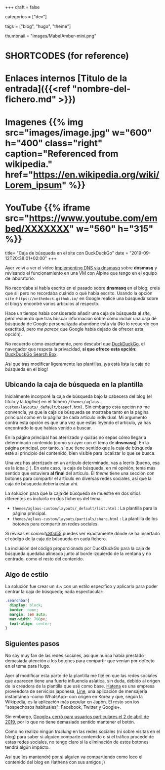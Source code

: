 +++
draft = false

categories = ["dev"]

tags = ["blog", "hugo", "theme"]

thumbnail = "images/MabelAmber-mini.png"

# SHORTCODES (for reference)

# Enlaces internos [Titulo de la entrada]({{<ref "nombre-del-fichero.md" >}})

# Imagenes {{% img src="images/image.jpg" w="600" h="400" class="right" caption="Referenced from wikipedia." href="https://en.wikipedia.org/wiki/Lorem_ipsum" %}}
# YouTube {{% iframe src="https://www.youtube.com/embed/XXXXXXX" w="560" h="315" %}}

title=  "Caja de búsqueda en el site con DuckDuckGo"
date = "2019-09-12T20:38:01+02:00"
+++

Ayer volví a ver el vídeo [Implementing DNS via dnsmasq](https://www.youtube.com/watch?v=P2kiinwg00c) sobre **dnsmasq** y revisando el funcionamiento en una VM con Alpine que tengo en el equipo de laboratorio.

No recordaba si había escrito en el pasado sobre **dnsmasq** en el blog; creía que sí, pero no recordaba cuándo o qué había escrito. Usando la opción `site:https://onthedock.github.io/` en Google realicé una búsqueda sobre el blog y encontré varios artículos al respecto.

Hace un tiempo había considerado añadir una caja de búsqueda al _site_, pero recuerdo que tras buscar información sobre cómo incluir una caja de búsqueda de Google personalizada abandoné esta vía (No lo recuerdo con exactitud, pero _me parece_ que Google había dejado de ofrecer esta opción).

No recuerdo cómo exactamente, pero descubrí que [DuckDuckGo](https://duckduckgo.com), el navegador que respeta la privacidad, **si que ofrece esta opción**: [DuckDuckGo Search Box](https://duckduckgo.com/search_box).

Así que tras modificar ligeramente las plantillas, ¡ya está lista la caja de búsqueda en el blog!
<!--more-->

## Ubicando la caja de búsqueda en la plantilla

Inicialmente incorporé la caja de búsqueda bajo la cabecera del blog (el título y la _tagline_) en el fichero `/themes/aglaus-custom/layouts/_default/baseof.html`. Sin embargo esta opción no me convencía, ya que la caja de búsqueda se mostraba tanto en la página principal como en la página de cada artículo individual. Mi argumento contra esta opción es que una vez que estás leyendo el artículo, ya has encontrado lo que habías venido a buscar.

En la página principal has aterrizado y quizás no sepas cómo llegar a determinado contenido (como yo ayer con el tema de **dnsmasq**). En la página principal, por tanto, sí que tiene sentido que la caja de búsqueda esté al principio del contenido, bien visible para localizar lo que se busca.

Una vez has aterrizado en un artículo determinado, vas a leerlo (bueno, esa es la idea ;) ). En este caso, la caja de búsqueda, en mi opinión, tenía más sentido que estuviera **al final** del artículo. El _theme_ tiene una sección con botones para compartir el artículo en diversas redes sociales, así que la caja de búsqueda debería estar ahí.

La solución para que la caja de búsqueda se muestre en dos sitios diferentes es incluirla en dos ficheros del tema:

- `themes/aglaus-custom/layouts/_default/list.html` : La plantilla para la página principal.
- `themes/aglaus-custom/layouts/partials/share.html` : La plantilla de los botones para compartir en redes sociales.

Si revisas el _commit_[c80d55](https://github.com/onthedock/onthedock-hugo/commit/c80d554a6cf72af1ff5852b2ee6010a98378e12e) puedes ver exactamente dónde se ha insertado el código de la caja de búsqueda en cada fichero.

La inclusión del código proporcionado por DuckDuckGo para la caja de búsqueda quedaba alineado junto al borde izquierdo de la ventana y no centrado, como el resto del contenido.

## Algo de estilo

La solución fue crear un `div` con un estilo específico y aplicarlo para poder centrar la caja de búsqueda; nada espectacular:

```css
.searchbar{
  display: block;
  border: none;
  margin: 1em auto;
  max-width: 780px;
  text-align: center;
}
```

## Siguientes pasos

No soy muy fan de las redes sociales, así que nunca había prestado demasiada atención a los botones para compartir que venían por defecto en el tema para Hugo.

Ayer al modificar esta parte de la plantilla me fijé en que las redes sociales que aparecen tiene una fuerte influencia asíatica, sin duda, debido al origen de la creadora de la plantilla que usé como base. [Hatena](https://en.wikipedia.org/wiki/Hatena_(company)) es una empresa proveedora de servicios japonesa, [Line](https://en.wikipedia.org/wiki/Line_(software)), una aplicación de mensajería instantánea -como WhatsApp- con origen en Korea y que, según la Wikipedia, es la aplicación más popular en Japón. El resto son los "sospechosos habituales": Facebook, Twitter y Google+.

Sin embargo, [Google+ cerró para usuarios particulares el 2 de abril de 2019](https://en.wikipedia.org/wiki/Line_(software)]), por lo que no tiene demasiado sentido mantener el botón.

Como no realizo ningún _tracking_ en las redes sociales (ni sobre visitas en el blog) para saber si alguien comparte contenido o si el tráfico procede de estas redes sociales, no tengo claro si la eliminación de estos botones tendrá algún impacto.

Así que los mantendré por si alguien va compartiendo como loco el contenido del blog en Hathena con sus amigos ;)
